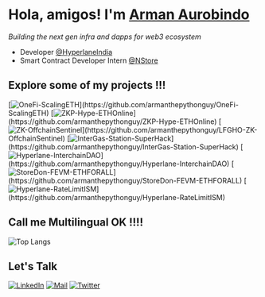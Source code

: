 # Hola, amigos! I'm [Arman Aurobindo](https://medium.com/@armanityours)

*Building the next gen infra and dapps for web3 ecosystem*

 - Developer [@HyperlaneIndia](https://www.hyperlane.xyz/)
 - Smart Contract Developer Intern [@NStore](https://nstore.in/)

## Explore some of my projects !!!
[![OneFi-ScalingETH](https://denvercoder1-github-readme-stats.vercel.app/api/pin/?username=armanthepythonguy&repo=OneFi-ScalingETH&theme=dark&show_icons=true")](https://github.com/armanthepythonguy/OneFi-ScalingETH)
[![ZKP-Hype-ETHOnline](https://denvercoder1-github-readme-stats.vercel.app/api/pin/?username=armanthepythonguy&repo=ZKP-Hype-ETHOnline&theme=dark&show_icons=true")](https://github.com/armanthepythonguy/ZKP-Hype-ETHOnline)
[![ZK-OffchainSentinel](https://denvercoder1-github-readme-stats.vercel.app/api/pin/?username=armanthepythonguy&repo=LFGHO-ZK-OffchainSentinel&theme=dark&show_icons=true")](https://github.com/armanthepythonguy/LFGHO-ZK-OffchainSentinel)
[![InterGas-Station-SuperHack](https://denvercoder1-github-readme-stats.vercel.app/api/pin/?username=armanthepythonguy&repo=InterGas-Station-SuperHack&theme=dark&show_icons=true")](https://github.com/armanthepythonguy/InterGas-Station-SuperHack)
[![Hyperlane-InterchainDAO](https://denvercoder1-github-readme-stats.vercel.app/api/pin/?username=armanthepythonguy&repo=Hyperlane-InterchainDAO&theme=dark&show_icons=true")](https://github.com/armanthepythonguy/Hyperlane-InterchainDAO)
[![StoreDon-FEVM-ETHFORALL](https://denvercoder1-github-readme-stats.vercel.app/api/pin/?username=armanthepythonguy&repo=StoreDon-FEVM-ETHFORALL&theme=dark&show_icons=true")](https://github.com/armanthepythonguy/StoreDon-FEVM-ETHFORALL)
[![Hyperlane-RateLimitISM](https://denvercoder1-github-readme-stats.vercel.app/api/pin/?username=armanthepythonguy&repo=Hyperlane-RateLimitISM&theme=dark&show_icons=true")](https://github.com/armanthepythonguy/Hyperlane-RateLimitISM)

## Call me Multilingual OK !!!! 
![Top Langs](https://github-readme-stats.vercel.app/api/top-langs/?username=armanthepythonguy&layout=compact&theme=dark)


## Let's Talk

[![LinkedIn](https://img.shields.io/badge/LinkedIn-26A5E4?style=for-the-badge&logo=LinkedIn&logoColor=white)](https://www.linkedin.com/in/arman-aurobindo/)
[![Mail](https://img.shields.io/badge/Email-D14836?style=for-the-badge&logo=gmail&logoColor=white)](mailto:armanityours@gmail.com)
[![Twitter](https://img.shields.io/badge/Twitter-1DA1F2?style=for-the-badge&logo=twitter&logoColor=white)](https://www.twitter.com/aurobindo_arman)
